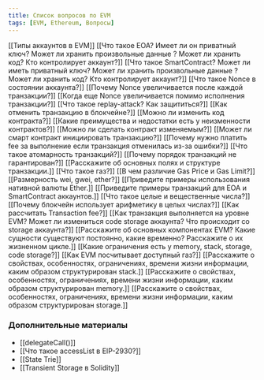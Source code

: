 ```yaml
---
title: Список вопросов по EVM
tags: [EVM, Ethereum, Вопросы]
---
```

[[Типы аккаунтов в EVM]]
[[Что такое EOA? Имеет ли он приватный ключ? Может ли хранить произвольные данные ? Может ли хранить код? Кто контролирует аккаунт?]]
[[Что такое SmartContract? Может ли иметь приватный ключ? Может ли хранить произвольные данные ? Может ли хранить код? Кто контролирует аккаунт?]]
[[Что такое Nonce в состоянии аккаунта?]]
[[Почему Nonce увеличивается после каждой транзакции?]]
[[Когда еще Nonce увеличивается помимо исполнения транзакции?]]
[[Что такое replay-attack? Как защититься?]]
[[Как отменить транзакцию в блокчейне?]]
[[Можно ли изменить код контракта?]]
[[Какие преимущества и недостатки есть у неизменности контрактов?]]
[[Можно ли сделать контракт изменяемым?]]
[[Может ли смарт контракт инициировать транзакцию?]]
[[Почему нужно платить fee за выполнение если транзакция отменилась из-за ошибки?]]
[[Что такое атомарность транзакций?]]
[[Почему порядок транзакций не гарантирован?]]
[[Расскажите об основных полях и структуре транзакции.]]
[[Что такое газ?]]
[[В чем различие Gas Price и Gas Limit?]]
[[Размерность wei, gwei, ether?]]
[[Приведите примеры использования нативной валюты Ether.]]
[[Приведите примеры транзакций для EOA и SmartContract аккаунтов.]]
[[Что такое целые и вещественные числа?]]
[[Почему блокчейн использует арифметику в целых числах?]]
[[Как рассчитать Transaction fee?]]
[[Как транзакция выполняется на уровне EVM? Может ли измениться code storage аккаунта? Что происходит со storage аккаунта?]]
[[Расскажите об основных компонентах EVM? Какие сущности существуют постоянно, какие временно? Расскажите о их жизненном цикле.]]
[[Какие ограничения есть у memory, stack, storage, code storage?]]
[[Как EVM посчитывает доступный газ?]]
[[Расскажите о свойствах, особенностях, ограничениях, времени жизни информации, каким образом структурирован stack.]]
[[Расскажите о свойствах, особенностях, ограничениях, времени жизни информации, каким образом структурирован memory.]]
[[Расскажите о свойствах, особенностях, ограничениях, времени жизни информации, каким образом структурирован storage.]]

### Дополнительные материалы

- [[delegateCall()]]
- [[Что такое accessList в EIP-2930?]]
- [[State Trie]]
- [[Transient Storage в Solidity]]